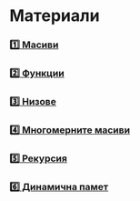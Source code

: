 # Материали

### [:one: Масиви](https://github.com/tervelgstoyanov/fmi-kn-1-up-2024-2025/tree/main/Seminar/Week_4/Theory.md)

### [:two: Функции](https://github.com/tervelgstoyanov/fmi-kn-1-up-2024-2025/tree/main/Seminar/Week_5/Theory.md)

### [:three: Низове](https://github.com/tervelgstoyanov/fmi-kn-1-up-2024-2025/tree/main/Seminar/Week_6/Theory.md)

### [:four: Многомерните масиви](https://github.com/tervelgstoyanov/fmi-kn-1-up-2024-2025/tree/main/Seminar/Week_7/Theory.md)

### [:five: Рекурсия](https://github.com/tervelgstoyanov/fmi-kn-1-up-2024-2025/tree/main/Seminar/Week_8/recursion_concept.md)

### [:six: Динамична памет](https://github.com/tervelgstoyanov/fmi-kn-1-up-2024-2025/tree/main/Seminar/Week_9/Theory.md)
